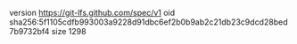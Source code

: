 version https://git-lfs.github.com/spec/v1
oid sha256:5f1105cdfb993003a9228d91dbc6ef2b0b9ab2c21db23c9dcd28bed7b9732bf4
size 1298
